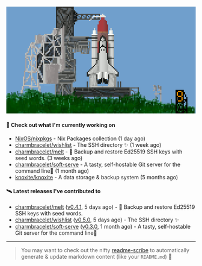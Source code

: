 ![](https://raw.githubusercontent.com/penguwin/penguwin/master/assets/shuttle.gif)

#### 🚀 Check out what I'm currently working on

- [NixOS/nixpkgs](https://github.com/NixOS/nixpkgs) - Nix Packages collection (1 day ago)
- [charmbracelet/wishlist](https://github.com/charmbracelet/wishlist) - The SSH directory ✨ (1 week ago)
- [charmbracelet/melt](https://github.com/charmbracelet/melt) - 🧊 Backup and restore Ed25519 SSH keys with seed words. (3 weeks ago)
- [charmbracelet/soft-serve](https://github.com/charmbracelet/soft-serve) - A tasty, self-hostable Git server for the command line🍦 (1 month ago)
- [knoxite/knoxite](https://github.com/knoxite/knoxite) - A data storage &amp; backup system (5 months ago)

#### 🛰️ Latest releases I've contributed to

- [charmbracelet/melt](https://github.com/charmbracelet/melt) ([v0.4.1](https://github.com/charmbracelet/melt/releases/tag/v0.4.1), 5 days ago) - 🧊 Backup and restore Ed25519 SSH keys with seed words.
- [charmbracelet/wishlist](https://github.com/charmbracelet/wishlist) ([v0.5.0](https://github.com/charmbracelet/wishlist/releases/tag/v0.5.0), 5 days ago) - The SSH directory ✨
- [charmbracelet/soft-serve](https://github.com/charmbracelet/soft-serve) ([v0.3.0](https://github.com/charmbracelet/soft-serve/releases/tag/v0.3.0), 1 month ago) - A tasty, self-hostable Git server for the command line🍦

---

> You may want to check out the nifty [readme-scribe](https://github.com/muesli/readme-scribe) to automatically generate & update markdown content (like your `README.md`) 🔭
